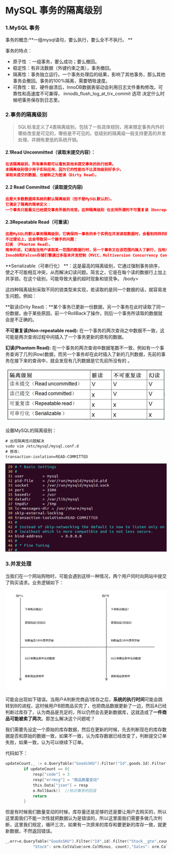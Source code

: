 # MySQL 事务的隔离级别

### 1.MySQL 事务

事务的概念:**一组mysql语句，要么执行，要么全不不执行。 **

事务的特点：

+ 原子性 ：一组事务，要么成功；要么撤回。 
+ 稳定性：有非法数据（外键约束之类），事务撤回。 
+ 隔离性：事务独立运行。一个事务处理后的结果，影响了其他事务，那么其他事务会撤回。事务的100%隔离，需要牺牲速度。 
+ 可靠性：软、硬件崩溃后，InnoDB数据表驱动会利用日志文件重构修改。可靠性和高速度不可兼得， innodb_flush_log_at_trx_commit 选项 决定什么时候吧事务保存到日志里。 

### 2.事务的隔离级别

> SQL标准定义了4类隔离级别，包括了一些具体规则，用来限定事务内外的哪些改变是可见的，哪些是不可见的。低级别的隔离级一般支持更高的并发处理，并拥有更低的系统开销。 

#### 2.1Read Uncommitted（读取未提交内容）：

```json
在该隔离级别，所有事务都可以看到其他未提交事务的执行结果。
本隔离级别很少用于实际应用，因为它的性能也不比其他级别好多少。
读取未提交的数据，也被称之为脏读（Dirty Read）。 
```



#### 2.2 Read Committed（读取提交内容)

```json
这是大多数数据库系统的默认隔离级别（但不是MySQL默认的）。
它满足了隔离的简单定义：
一个事务只能看见已经提交事务所做的改变。这种隔离级别 也支持所谓的不可重复读（Nonrepeatable Read），因为同一事务的其他实例在该实例处理其间可能会有新的commit，所以同一select可能返回不同结果。 
```



#### 2.3Repeatable Read（可重读）

```json
这是MySQL的默认事务隔离级别，它确保同一事务的多个实例在并发读取数据时，会看到同样的数据行。
不过理论上，这会导致另一个棘手的问题：
幻读 （Phantom Read）。
简单的说，幻读指当用户读取某一范围的数据行时，另一个事务又在该范围内插入了新行，当用户再读取该范围的数据行时，会发现有新的“幻影” 行。
InnoDB和Falcon存储引擎通过多版本并发控制（MVCC，Multiversion Concurrency Control）机制解决了该问题。 
```




**Serializable（可串行化） **：这是最高的隔离级别，它通过强制事务排序，使之不可能相互冲突，从而解决幻读问题。简言之，它是在每个读的数据行上加上共享锁。在这个级别，可能导致大量的超时现象和锁竞争。 /body> 

这四种隔离级别采取不同的锁类型来实现，若读取的是同一个数据的话，就容易发生问题。例如：

**脏读(Drity Read)：**某个事务已更新一份数据，另一个事务在此时读取了同一份数据，由于某些原因，前一个RollBack了操作，则后一个事务所读取的数据就会是不正确的。

**不可重复读(Non-repeatable read):** 在一个事务的两次查询之中数据不一致，这可能是两次查询过程中间插入了一个事务更新的原有的数据。

**幻读(Phantom Read):** 在一个事务的两次查询中数据笔数不一致，例如有一个事务查询了几列(Row)数据，而另一个事务却在此时插入了新的几列数据，先前的事务在接下来的查询中，就会发现有几列数据是它先前所没有的 。

![1540246517847](.\assets\1540246517847.png)

设置MySQL的隔离级别：

```shell
# 出现隔离性问题解决
sudo vim /etc/mysql/mysql.conf.d
# 修改:
transaction-isolation=READ-COMMITTED
```
![2019092616](./assets/2019092616.png)



### 3.并发处理

当我们在一个网站购物时，可能会遇到这样一种情况，两个用户同时向网站中提交了购买请求。业务逻辑如下：

![1540247719241](.\assets\1540247719241.png)

可能会出现如下错误。当用户A判断完商品1库存之后，**系统的执行时间**可能会跳转到B的进程，这时候用户B把商品买完了，也把商品数据更新了一边，然后A已经判断过库存了，认为商品是充足的，所以仍然会去更新数据库，这就造成了**一件商品可能被卖了两次**。那怎么解决这个问题呢？

我们需要先设定一个原始的库存数据，然后在更新的时候，先去判断现在的库存数据是否和原始的数据一致，如果不一致，认为库存数据已经改变了，判断提交订单失败，如果一致，认为可以继续下订单。

代码如下：

```go
updateCount,_ := o.QueryTable("GoodsSKU").Filter("Id",goods.Id).Filter("Stock",preStock).Update(orm.Params{"Stock":goods.Stock,"Sales":goods.Sales})
		if updateCount == 0{
			resp["code"] = 3
			resp["errmsg"] = "商品数量变动"
			this.Data["json"] = resp
			o.Rollback()  //标识事务的回滚
			return
		}
```

但是有时候我们数量变动的时候，库存量还是足够的还是要让用户去购买的，所以这里面我们不能一次性就把数据认为是错误的，所以这里面我们需要多做几次判断，这里我们规定，循环三次，如果有一次原来的库存和要更新的库存一致，就更新数据，不然返回错误。

```go
_,err=o.QueryTable("GoodsSKU").Filter("Id",id).Filter("Stock__gte",count).Update(orm.Params{
			"Stock": orm.ColValue(orm.ColMinus, count),"Sales": orm.ColValue(orm.ColAdd, count)})
```